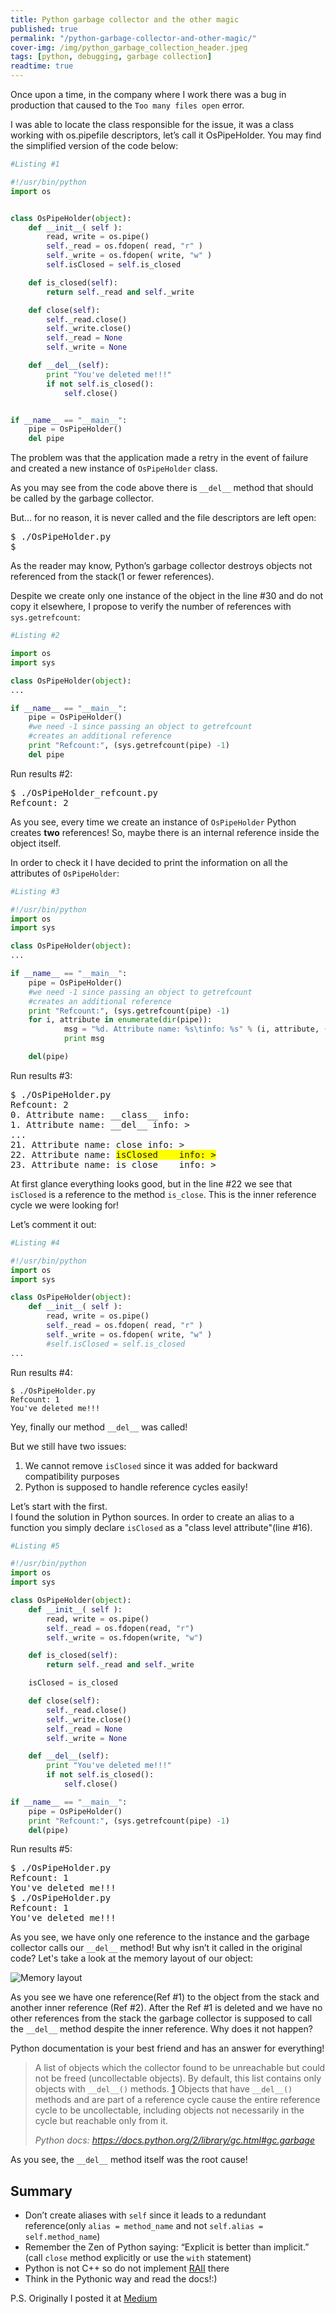 ```yaml
---
title: Python garbage collector and the other magic
published: true
permalink: "/python-garbage-collector-and-other-magic/"
cover-img: /img/python_garbage_collection_header.jpeg
tags: [python, debugging, garbage collection]
readtime: true
---
```


Once upon a time, in the company where I work there was a bug in production that caused to the `Too many files open` error.

I was able to locate the class responsible for the issue, it was a class working with os.pipefile descriptors, let’s call it OsPipeHolder. You may find the simplified version of the code below:

```python
#Listing #1

#!/usr/bin/python
import os


class OsPipeHolder(object):
    def __init__( self ):
        read, write = os.pipe()
        self._read = os.fdopen( read, "r" )
        self._write = os.fdopen( write, "w" )
        self.isClosed = self.is_closed

    def is_closed(self):
        return self._read and self._write

    def close(self):
        self._read.close()
        self._write.close()
        self._read = None
        self._write = None

    def __del__(self):
        print "You've deleted me!!!"
        if not self.is_closed():
            self.close()


if __name__ == "__main__":
    pipe = OsPipeHolder()
    del pipe
```

The problem was that the application made a retry in the event of
failure and created a new instance of `OsPipeHolder` class.

As you may see from the code above there is `__del__` method that should be called by the garbage collector.

But… for no reason, it is never called and the file descriptors are left open:
<pre>
$ ./OsPipeHolder.py
$
</pre>

As the reader may know, Python’s garbage collector destroys objects not referenced from the stack(1 or fewer references).


Despite we create only one instance of the object in the line #30 and do not copy it elsewhere, I propose to verify the number of references with `sys.getrefcount`:


```python
#Listing #2

import os
import sys

class OsPipeHolder(object):
...

if __name__ == "__main__":
    pipe = OsPipeHolder()
    #we need -1 since passing an object to getrefcount
    #creates an additional reference
    print "Refcount:", (sys.getrefcount(pipe) -1)               
    del pipe
```

Run results #2:
<pre>
$ ./OsPipeHolder_refcount.py
Refcount: 2
</pre>
As you see, every time we create an instance of `OsPipeHolder` Python creates **two** references!
So, maybe there is an internal reference inside the object itself.

In order to check it I have decided to print the information on all the attributes of `OsPipeHolder`:
```python
#Listing #3

#!/usr/bin/python
import os
import sys

class OsPipeHolder(object):
...

if __name__ == "__main__":
    pipe = OsPipeHolder()
    #we need -1 since passing an object to getrefcount
    #creates an additional reference
    print "Refcount:", (sys.getrefcount(pipe) -1)          
    for i, attribute in enumerate(dir(pipe)):
            msg = "%d. Attribute name: %s\tinfo: %s" % (i, attribute, (getattr(pipe, attribute)))
            print msg

    del(pipe)
```

Run results #3:
<pre>
$ ./OsPipeHolder.py
Refcount: 2
0. Attribute name: __class__ info: <class '__main__.OsPipeHolder'>
1. Attribute name: __del__ info: <bound method OsPipeHolder.__del__ of <__main__.OsPipeHolder object at 0x7fe84a3bc110>>
...
21. Attribute name: close info: <bound method OsPipeHolder.close of <__main__.OsPipeHolder object at 0x7fe84a3bc110>>
22. Attribute name: <span style="background-color: #FFFF00">isClosed    info: <bound method OsPipeHolder.is_close of <__main__.OsPipeHolder object at 0x7fe84a3bc110>></span>
23. Attribute name: is_close    info: <bound method OsPipeHolder.is_close of <__main__.OsPipeHolder object at 0x7fe84a3bc110>>
</pre>

At first glance everything looks good, but in the line #22 we see that `isClosed` is a reference to the method `is_close`.
This is the inner reference cycle we were looking for!

Let’s comment it out:
```python
#Listing #4

#!/usr/bin/python
import os
import sys

class OsPipeHolder(object):
    def __init__( self ):
        read, write = os.pipe()
        self._read = os.fdopen( read, "r" )
        self._write = os.fdopen( write, "w" )
        #self.isClosed = self.is_closed
...
```

Run results #4:
```
$ ./OsPipeHolder.py
Refcount: 1
You've deleted me!!!
```
Yey, finally our method `__del__` was called!

But we still have two issues:

1. We cannot remove `isClosed` since it was added for backward compatibility purposes
1. Python is supposed to handle reference cycles easily!

Let’s start with the first.<br>
I found the solution in Python sources.
In order to create an alias to a function you simply declare `isClosed` as a "class level attribute"(line #16).
```python
#Listing #5

#!/usr/bin/python
import os
import sys

class OsPipeHolder(object):
    def __init__( self ):
        read, write = os.pipe()
        self._read = os.fdopen(read, "r")
        self._write = os.fdopen(write, "w")

    def is_closed(self):
        return self._read and self._write

    isClosed = is_closed

    def close(self):
        self._read.close()
        self._write.close()
        self._read = None
        self._write = None

    def __del__(self):
        print "You've deleted me!!!"
        if not self.is_closed():
            self.close()

if __name__ == "__main__":
    pipe = OsPipeHolder()
    print "Refcount:", (sys.getrefcount(pipe) -1)
    del(pipe)
```

Run results #5:
<pre>
$ ./OsPipeHolder.py
Refcount: 1
You've deleted me!!!
$ ./OsPipeHolder.py
Refcount: 1
You've deleted me!!!
</pre>

As you see, we have only one reference to the instance and the garbage collector calls our `__del__` method!
But why isn’t it called in the original code?
Let's take a look at the memory layout of our object:

![Memory layout](/img/mem_layout.jpeg)

As you see we have one reference(Ref #1) to the object from the stack and another inner reference (Ref #2).
After the Ref #1 is deleted and we have no other references from the stack the garbage collector is supposed to call the `__del__` method despite the inner reference.
Why does it not happen?

Python documentation is your best friend and has an answer for everything!

> A list of objects which the collector found to be unreachable but could not be freed (uncollectable objects).
> By default, this list contains only objects with `__del__()` methods.
> [1](https://docs.python.org/2/library/gc.html#id2) Objects that have `__del__()` methods and are part of a reference cycle
> cause the entire reference cycle to be uncollectable,
> including objects not necessarily in the cycle but reachable only from it. 
> 
> *Python docs: <https://docs.python.org/2/library/gc.html#gc.garbage>*

As you see, the `__del__` method itself was the root cause!

## Summary ##
* Don’t create aliases with `self` since it leads to a redundant
reference(only `alias = method_name` and not `self.alias = self.method_name`)
* Remember the Zen of Python saying: “Explicit is better than implicit.” (call `close` method explicitly or use the `with` statement)
* Python is not C++ so do not implement [RAII](https://en.wikipedia.org/wiki/Resource_acquisition_is_initialization) there
* Think in the Pythonic way and read the docs!:)

P.S. Originally I posted it at [Medium](https://medium.com/@dimadanilov_71824/python-garbage-collector-and-other-magic-c563f9e959f9)

